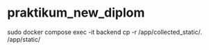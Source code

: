 # praktikum_new_diplom


sudo docker compose exec -it backend cp -r /app/collected_static/. /app/static/